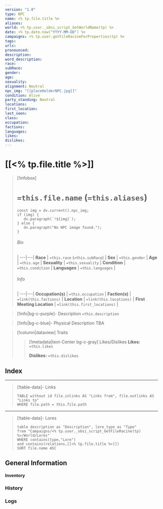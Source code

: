 ```yaml
---
version: "1.0"
type: NPC
name: <% tp.file.title %>
aliases:
world: <% tp.user._obsi_script_GetWorldName(tp) %>
date: <% tp.date.now("YYYY-MM-DD") %>
campaigns: <% tp.user.getFileRacineForProperties(tp) %>
tags:
urls:
pronounced:
description:
word_description:
race:
subRace:
gender:
age:
sexuality:
alignment: Neutral
npc_img: "[[placeHolderNPC.jpg]]"
condition: Alive
party_standing: Neutral
locations:
first_location:
last_seen:
class:
occupation:
factions:
languages:
likes:
dislikes:
---
```

# [[<% tp.file.title %>]]

> [!infobox]
> # `=this.file.name` (`=this.aliases`)
> ```dataviewjs
> const img = dv.current().npc_img;
> if (img) {
>    dv.paragraph(`!${img}`); 
> } else {
>    dv.paragraph("No NPC image found.");
> }
>```
> ###### Bio
>  |
> ---|---|
> **Race** | `=this.race` (`=this.subRace`) |
> **Sex** | `=this.gender` |
> **Age** | `=this.age` |
> **Sexuality** | `=this.sexuality` |
> **Condition** | `=this.condition` |
> **Languages** | `=this.languages` |
> ###### Info
>  |
> ---|---|
> **Occupation(s)** | `=this.occupation` |
> **Faction(s)** | `=link(this.factions)` |
> **Location** | `=link(this.locations)` |
>  **First Meeting Location** | `=link(this.first_locations)` |

> [!info|bg-c-purple]- Description
> `=this.description`

> [!info|bg-c-blue]- Physical Description
> TBA

> [!column|dataview] Traits
>> [!metadata|text-Center bg-c-gray] Likes/Dislikes
>> **Likes:** `=this.likes`
>>
>> **Dislikes:** `=this.dislikes`
## Index
---
>[!table-data]- Links
> ```dataview
> TABLE without id file.inlinks AS "Links from", file.outlinks AS "Links to"
> WHERE file.path = this.file.path
> ```

--- 
>[!table-data]- Lores
>```dataview
> table description as "Description", lore_type as "Type"
> from "Campaigns/<% tp.user._obsi_script_GetFileRacine(tp) %>/World/Lores"
> WHERE contains(type,"Lore") 
> and contains(relations,[[<% tp.file.title %>]])
> SORT file.name ASC
> ```
## General Information
#### Inventory 

### History


### Logs
